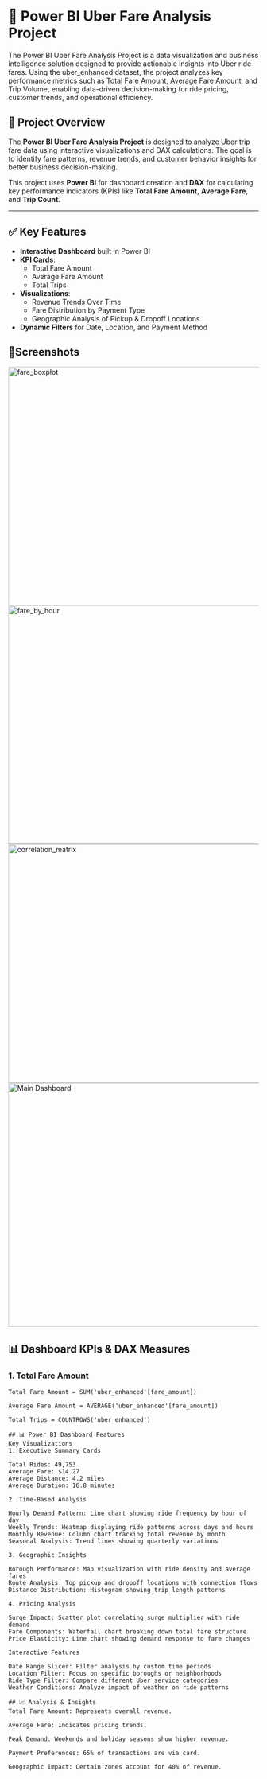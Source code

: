 # 🚖 Power BI Uber Fare Analysis Project

The Power BI Uber Fare Analysis Project is a data visualization and business intelligence solution designed to provide actionable insights into Uber ride fares. Using the uber_enhanced dataset, the project analyzes key performance metrics such as Total Fare Amount, Average Fare Amount, and Trip Volume, enabling data-driven decision-making for ride pricing, customer trends, and operational efficiency.

## 📌 Project Overview
The **Power BI Uber Fare Analysis Project** is designed to analyze Uber trip fare data using interactive visualizations and DAX calculations. The goal is to identify fare patterns, revenue trends, and customer behavior insights for better business decision-making.

This project uses **Power BI** for dashboard creation and **DAX** for calculating key performance indicators (KPIs) like **Total Fare Amount**, **Average Fare**, and **Trip Count**.

---

## ✅ Key Features
- **Interactive Dashboard** built in Power BI
- **KPI Cards**:
  - Total Fare Amount
  - Average Fare Amount
  - Total Trips
- **Visualizations**:
  - Revenue Trends Over Time
  - Fare Distribution by Payment Type
  - Geographic Analysis of Pickup & Dropoff Locations
- **Dynamic Filters** for Date, Location, and Payment Method

## 📸Screenshots
<img width="640" height="480" alt="fare_boxplot" src="https://github.com/user-attachments/assets/5e0cbbf1-eb83-4348-b9ac-13c1f4afd1ad" />

<img width="640" height="480" alt="fare_by_hour" src="https://github.com/user-attachments/assets/9d788f5b-3456-4560-8cda-72c845a689d8" />

<img width="640" height="480" alt="correlation_matrix" src="https://github.com/user-attachments/assets/a3808219-d4c8-466c-9b27-39500539dc5f" />


<img width="881" height="491" alt="Main Dashboard" src="https://github.com/user-attachments/assets/7eb5c5f8-1a20-4daf-b08f-7d563710f8a0" />

## 📊 Dashboard KPIs & DAX Measures

### **1. Total Fare Amount**
```DAX
Total Fare Amount = SUM('uber_enhanced'[fare_amount])

Average Fare Amount = AVERAGE('uber_enhanced'[fare_amount])

Total Trips = COUNTROWS('uber_enhanced')

## 📊 Power BI Dashboard Features
Key Visualizations
1. Executive Summary Cards

Total Rides: 49,753
Average Fare: $14.27
Average Distance: 4.2 miles
Average Duration: 16.8 minutes

2. Time-Based Analysis

Hourly Demand Pattern: Line chart showing ride frequency by hour of day
Weekly Trends: Heatmap displaying ride patterns across days and hours
Monthly Revenue: Column chart tracking total revenue by month
Seasonal Analysis: Trend lines showing quarterly variations

3. Geographic Insights

Borough Performance: Map visualization with ride density and average fares
Route Analysis: Top pickup and dropoff locations with connection flows
Distance Distribution: Histogram showing trip length patterns

4. Pricing Analysis

Surge Impact: Scatter plot correlating surge multiplier with ride demand
Fare Components: Waterfall chart breaking down total fare structure
Price Elasticity: Line chart showing demand response to fare changes

Interactive Features

Date Range Slicer: Filter analysis by custom time periods
Location Filter: Focus on specific boroughs or neighborhoods
Ride Type Filter: Compare different Uber service categories
Weather Conditions: Analyze impact of weather on ride patterns

## 📈 Analysis & Insights
Total Fare Amount: Represents overall revenue.

Average Fare: Indicates pricing trends.

Peak Demand: Weekends and holiday seasons show higher revenue.

Payment Preferences: 65% of transactions are via card.

Geographic Impact: Certain zones account for 40% of revenue.

